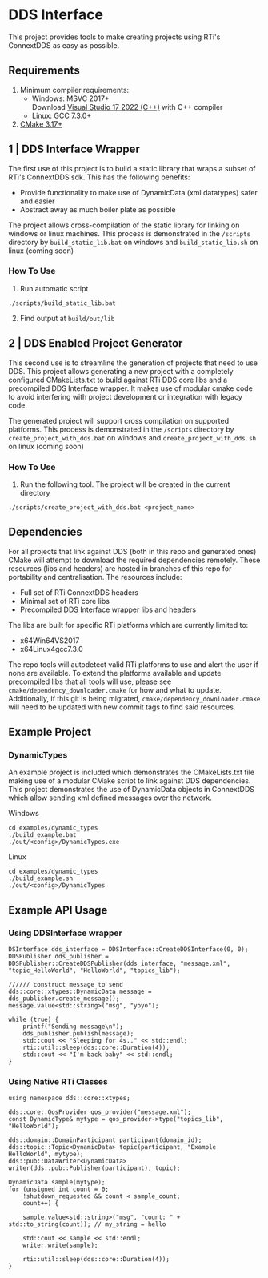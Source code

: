 
# DDS Interface
This project provides tools to make creating projects using RTi's ConnextDDS as easy as possible.

## Requirements
1.  Minimum compiler requirements:
    * Windows: MSVC 2017+ \
      Download [Visual Studio 17 2022 (C++)](https://visualstudio.microsoft.com/vs/) with C++ compiler
    * Linux: GCC 7.3.0+
2.  [CMake 3.17+](https://cmake.org/download/)
## 1 | DDS Interface Wrapper
The first use of this project is to build a static library that wraps a subset of RTi's ConnextDDS sdk. 
This has the following benefits:
* Provide functionality to make use of DynamicData (xml datatypes) safer and easier
* Abstract away as much boiler plate as possible

The project allows cross-compilation of the static library for linking on windows or linux machines.
This process is demonstrated in the `/scripts` directory by `build_static_lib.bat` on windows and `build_static_lib.sh` on linux (coming soon)

### How To Use
1. Run automatic script
```
./scripts/build_static_lib.bat
```
2. Find output at `build/out/lib`

## 2 | DDS Enabled Project Generator
This second use is to streamline the generation of projects that need to use DDS.
This project allows generating a new project with a completely configured CMakeLists.txt to build against RTi DDS core libs and a precompiled DDS Interface wrapper. It makes use of modular cmake code to avoid interfering with project development or integration with legacy code.

The generated project will support cross compilation on supported platforms.
This process is demonstrated in the `/scripts` directory by `create_project_with_dds.bat` on windows and `create_project_with_dds.sh` on linux (coming soon)

### How To Use
1. Run the following tool. The project will be created in the current directory
```
./scripts/create_project_with_dds.bat <project_name>
```

## Dependencies
For all projects that link against DDS (both in this repo and generated ones) CMake will attempt to download the required dependencies remotely. These resources (libs and headers) are hosted in branches of this repo for portability and centralisation. 
The resources include:
* Full set of RTi ConnextDDS headers
* Minimal set of RTi core libs
* Precompiled DDS Interface wrapper libs and headers

The libs are built for specific RTi platforms which are currently limited to:
* x64Win64VS2017
* x64Linux4gcc7.3.0

The repo tools will autodetect valid RTi platforms to use and alert the user if none are available. 
To extend the platforms available and update precompiled libs that all tools will use, please see `cmake/dependency_downloader.cmake` for how and what to update. Additionally, if this git is being migrated, `cmake/dependency_downloader.cmake` will need to be updated with new commit tags to find said resources.
## Example Project
### DynamicTypes
An example project is included which demonstrates the CMakeLists.txt file making use of a modular CMake script to link against DDS dependencies. This project demonstrates the use of DynamicData objects in ConnextDDS which allow sending xml defined messages over the network. 

Windows
```
cd examples/dynamic_types
./build_example.bat
./out/<config>/DynamicTypes.exe

```
Linux
```
cd examples/dynamic_types
./build_example.sh
./out/<config>/DynamicTypes
```

## Example API Usage
### Using DDSInterface wrapper
```
DSInterface dds_interface = DDSInterface::CreateDDSInterface(0, 0);
DDSPublisher dds_publisher = DDSPublisher::CreateDDSPublisher(dds_interface, "message.xml", "topic_HelloWorld", "HelloWorld", "topics_lib");

////// construct message to send
dds::core::xtypes::DynamicData message = dds_publisher.create_message();
message.value<std::string>("msg", "yoyo");

while (true) {
    printf("Sending message\n");
    dds_publisher.publish(message);
    std::cout << "Sleeping for 4s.." << std::endl;
    rti::util::sleep(dds::core::Duration(4));
    std::cout << "I'm back baby" << std::endl;
}
```

### Using Native RTi Classes

```
using namespace dds::core::xtypes;

dds::core::QosProvider qos_provider("message.xml");
const DynamicType& mytype = qos_provider->type("topics_lib", "HelloWorld");

dds::domain::DomainParticipant participant(domain_id);
dds::topic::Topic<DynamicData> topic(participant, "Example HelloWorld", mytype);
dds::pub::DataWriter<DynamicData> writer(dds::pub::Publisher(participant), topic);

DynamicData sample(mytype);
for (unsigned int count = 0;
    !shutdown_requested && count < sample_count;
    count++) {

    sample.value<std::string>("msg", "count: " + std::to_string(count)); // my_string = hello

    std::cout << sample << std::endl;
    writer.write(sample);

    rti::util::sleep(dds::core::Duration(4));
}

```